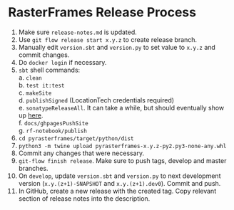 # RasterFrames Release Process

1. Make sure `release-notes.md` is updated.
2. Use `git flow release start x.y.z` to create release branch.
3. Manually edit `version.sbt` and `version.py` to set value to `x.y.z` and commit changes.
4. Do `docker login` if necessary.
5. `sbt` shell commands:  
    a. `clean`  
    b. `test it:test`  
    c. `makeSite`  
    d. `publishSigned` (LocationTech credentials required)  
    e. `sonatypeReleaseAll`. It can take a while, but should eventually show up [here](https://search.maven.org/search?q=g:org.locationtech.rasterframes).  
    f. `docs/ghpagesPushSite`  
    g. `rf-notebook/publish`  
6. `cd pyrasterframes/target/python/dist`
7. `python3 -m twine upload pyrasterframes-x.y.z-py2.py3-none-any.whl`
8. Commit any changes that were necessary.
9. `git-flow finish release`. Make sure to push tags, develop and master
    branches.
10. On `develop`, update `version.sbt` and `version.py` to next development
    version (`x.y.(z+1)-SNAPSHOT` and `x.y.(z+1).dev0`). Commit and push.
11. In GitHub, create a new release with the created tag. Copy relevant
    section of release notes into the description.
